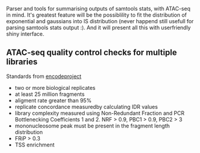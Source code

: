 Parser and tools for summarising outputs of samtools stats, with ATAC-seq in mind.
It's greatest feature will be the possiblility to fit the distribution of
exponential and gaussians into IS distribution (never happend still usefull for parsing samtools stats output :). And it will present all this
with userfriendly shiny interface.

## ATAC-seq quality control checks for multiple libraries

Standards from [encodeproject](https://www.encodeproject.org/atac-seq/)

+ two or more biological replicates
+ at least 25 million fragments
+ aligment rate greater than 95%
+ replicate concordance measuredby calculating IDR values
+ library complexity measured using Non-Redundant Fraction and PCR Bottlenecking Coefficients 1 and 2. NRF > 0.9, PBC1 > 0.9, PBC2 > 3
+ mononucleosome peak must be present in the fragment length distribution
+ FRiP > 0.3
+ TSS enrichment
